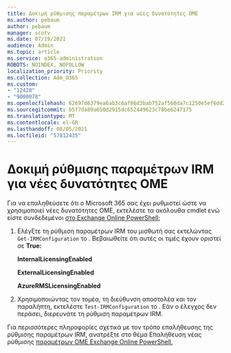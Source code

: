 ```yaml
---
title: Δοκιμή ρύθμισης παραμέτρων IRM για νέες δυνατότητες OME
ms.author: pebaum
author: pebaum
manager: scotv
ms.date: 07/19/2021
audience: Admin
ms.topic: article
ms.service: o365-administration
ROBOTS: NOINDEX, NOFOLLOW
localization_priority: Priority
ms.collection: Adm_O365
ms.custom:
- "12428"
- "9000078"
ms.openlocfilehash: 62697d6379ea6ab3c6af86d3bab752af560da7c1250e5ef6dd2a3eae8023a05e
ms.sourcegitcommit: b5f7da89a650d2915dc652449623c78be6247175
ms.translationtype: MT
ms.contentlocale: el-GR
ms.lasthandoff: 08/05/2021
ms.locfileid: "57812435"
---
```

# <a name="test-irm-configuration-for-new-ome-capabilities"></a>Δοκιμή ρύθμισης παραμέτρων IRM για νέες δυνατότητες OME

Για να επαληθεύσετε ότι ο Microsoft 365 σας έχει ρυθμιστεί ώστε να χρησιμοποιεί νέες δυνατότητες OME, εκτελέστε τα ακόλουθα cmdlet ενώ είστε συνδεδεμένοι [στο Exchange Online PowerShell:](/powershell/exchange/exchange-online-powershell)


1. Ελέγξτε τη ρύθμιση παραμέτρων IRM του μισθωτή σας εκτελώντας `Get-IRMConfiguration` το . Βεβαιωθείτε ότι αυτές οι τιμές έχουν οριστεί σε **True:**
    
    **InternalLicensingEnabled**
    
    **ExternalLicensingEnabled**
    
    **AzureRMSLicensingEnabled**

2. Χρησιμοποιώντας τον τομέα, τη διεύθυνση αποστολέα και τον παραλήπτη, εκτελέστε `Test-IRMConfiguration` το . Εάν ο έλεγχος δεν περάσει, διερευνάτε τη ρύθμιση παραμέτρων IRM.

Για περισσότερες πληροφορίες σχετικά με τον τρόπο επαλήθευσης της ρύθμισης παραμέτρων IRM, ανατρέξτε στο θέμα Επαλήθευση νέας ρύθμισης [παραμέτρων OME Exchange Online PowerShell.](/microsoft-365/compliance/set-up-new-message-encryption-capabilities#verify-new-ome-configuration-in-exchange-online-powershell)